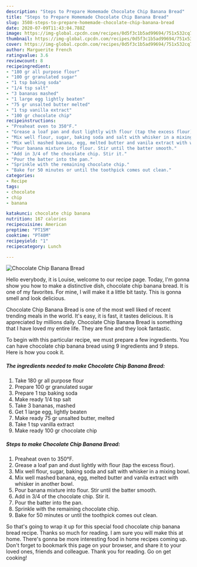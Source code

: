 ```yaml
---
description: "Steps to Prepare Homemade Chocolate Chip Banana Bread"
title: "Steps to Prepare Homemade Chocolate Chip Banana Bread"
slug: 3508-steps-to-prepare-homemade-chocolate-chip-banana-bread
date: 2020-07-09T11:43:04.788Z
image: https://img-global.cpcdn.com/recipes/0d5f3c1b5ad99694/751x532cq70/chocolate-chip-banana-bread-recipe-main-photo.jpg
thumbnail: https://img-global.cpcdn.com/recipes/0d5f3c1b5ad99694/751x532cq70/chocolate-chip-banana-bread-recipe-main-photo.jpg
cover: https://img-global.cpcdn.com/recipes/0d5f3c1b5ad99694/751x532cq70/chocolate-chip-banana-bread-recipe-main-photo.jpg
author: Marguerite French
ratingvalue: 3.6
reviewcount: 8
recipeingredient:
- "180 gr all purpose flour"
- "100 gr granulated sugar"
- "1 tsp baking soda"
- "1/4 tsp salt"
- "3 bananas mashed"
- "1 large egg lightly beaten"
- "75 gr unsalted butter melted"
- "1 tsp vanilla extract"
- "100 gr chocolate chip"
recipeinstructions:
- "Preaheat oven to 350°F."
- "Grease a loaf pan and dust lightly with flour (tap the excess flour)."
- "Mix well flour, sugar, baking soda and salt with whisker in a mixing bowl."
- "Mix well mashed banana, egg, melted butter and vanila extract with whisker in another bowl."
- "Pour banana mixture into flour. Stir until the batter smooth."
- "Add in 3/4 of the chocolate chip. Stir it."
- "Pour the batter into the pan."
- "Sprinkle with the remaining chocolate chip."
- "Bake for 50 minutes or until the toothpick comes out clean."
categories:
- Recipe
tags:
- chocolate
- chip
- banana

katakunci: chocolate chip banana 
nutrition: 167 calories
recipecuisine: American
preptime: "PT15M"
cooktime: "PT40M"
recipeyield: "1"
recipecategory: Lunch

---
```



![Chocolate Chip Banana Bread](https://img-global.cpcdn.com/recipes/0d5f3c1b5ad99694/751x532cq70/chocolate-chip-banana-bread-recipe-main-photo.jpg)

Hello everybody, it is Louise, welcome to our recipe page. Today, I'm gonna show you how to make a distinctive dish, chocolate chip banana bread. It is one of my favorites. For mine, I will make it a little bit tasty. This is gonna smell and look delicious.

Chocolate Chip Banana Bread is one of the most well liked of recent trending meals in the world. It's easy, it is fast, it tastes delicious. It is appreciated by millions daily. Chocolate Chip Banana Bread is something that I have loved my entire life. They are fine and they look fantastic.




To begin with this particular recipe, we must prepare a few ingredients. You can have chocolate chip banana bread using 9 ingredients and 9 steps. Here is how you cook it.

<!--inarticleads1-->

##### The ingredients needed to make Chocolate Chip Banana Bread:

1. Take 180 gr all purpose flour
1. Prepare 100 gr granulated sugar
1. Prepare 1 tsp baking soda
1. Make ready 1/4 tsp salt
1. Take 3 bananas, mashed
1. Get 1 large egg, lightly beaten
1. Make ready 75 gr unsalted butter, melted
1. Take 1 tsp vanilla extract
1. Make ready 100 gr chocolate chip




<!--inarticleads2-->

##### Steps to make Chocolate Chip Banana Bread:

1. Preaheat oven to 350°F.
1. Grease a loaf pan and dust lightly with flour (tap the excess flour).
1. Mix well flour, sugar, baking soda and salt with whisker in a mixing bowl.
1. Mix well mashed banana, egg, melted butter and vanila extract with whisker in another bowl.
1. Pour banana mixture into flour. Stir until the batter smooth.
1. Add in 3/4 of the chocolate chip. Stir it.
1. Pour the batter into the pan.
1. Sprinkle with the remaining chocolate chip.
1. Bake for 50 minutes or until the toothpick comes out clean.




So that's going to wrap it up for this special food chocolate chip banana bread recipe. Thanks so much for reading. I am sure you will make this at home. There's gonna be more interesting food in home recipes coming up. Don't forget to bookmark this page on your browser, and share it to your loved ones, friends and colleague. Thank you for reading. Go on get cooking!
